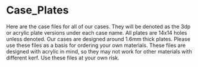 # Case_Plates
Here are the case files for all of our cases. They will be denoted as the 3dp or acrylic plate versions under each case name. All plates are 14x14 holes unless denoted. Our cases are designed around 1.6mm thick plates. Please use these files as a basis for ordering your own materials. These files are designed with acrylic in mind, so they may not work for other materials with different kerf. Use these files at your own risk.